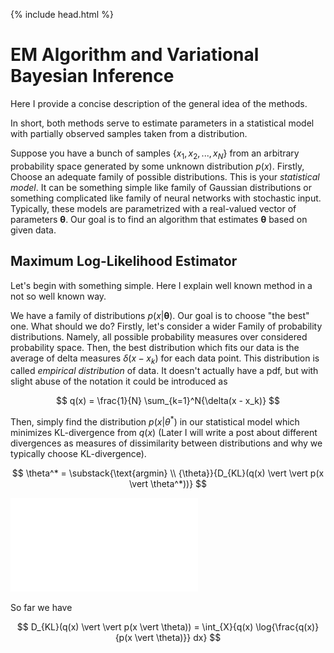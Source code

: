 {% include head.html %}

# EM Algorithm and Variational Bayesian Inference

Here I provide a concise description of the general idea of the methods.

In short, both methods serve to estimate parameters in a statistical model with partially observed samples taken from a distribution.

Suppose you have a bunch of samples $\{x_1, x_2, ..., x_N\}$ from an arbitrary probability space
generated by some unknown distribution $p(x)$. Firstly, Choose an adequate family of possible distributions.
This is your *statistical model*.
It can be something simple like family of Gaussian distributions or something complicated like
family of neural networks with stochastic input.
Typically, these models are parametrized with a real-valued vector of parameters $\mathbf{\theta}$.
Our goal is to find an algorithm that estimates $\mathbf{\theta}$ based on given data.

## Maximum Log-Likelihood Estimator

Let's begin with something simple. Here I explain well known method in a not so well known way.

We have a family of distributions $p(x \vert \mathbf{\theta})$. Our goal is to choose "the best" one.
What should we do? Firstly, let's consider a wider Family of probability distributions.
Namely, all possible probability measures over considered probability space.
Then, the best distribution which fits our data is the average of delta measures $\delta(x - x_k)$
for each data point. This distribution is called *empirical distribution* of data.
It doesn't actually have a pdf, but with slight abuse of the notation it could be introduced as

$$
q(x) = \frac{1}{N} \sum_{k=1}^N{\delta(x - x_k)}
$$

Then, simply find the distribution $p(x \vert \theta^*)$ in our statistical model which minimizes KL-divergence
from $q(x)$ (Later I will write a post about different divergences as measures of dissimilarity between
distributions and why we typically choose KL-divergence).

$$
\theta^* = \substack{\text{argmin} \\ {\theta}}{D_{KL}(q(x) \vert \vert p(x \vert \theta^*))}
$$

![Schematic depiction of the relation between empirical distribution $q(x)$ and statistical model $p(x \vert \theta)$](kl_no_hidden.pdf)

So far we have

$$
D_{KL}(q(x) \vert \vert p(x \vert \theta)) = \int_{X}{q(x) \log{\frac{q(x)}{p(x \vert \theta)}} dx}
$$
